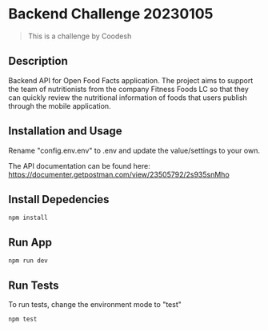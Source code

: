 # Backend Challenge 20230105
>This is a challenge by Coodesh

## Description

Backend API for Open Food Facts application.
The project aims to support the team of nutritionists from the company Fitness Foods LC so that they can quickly review the nutritional information of foods that users publish through the mobile application.

## Installation and Usage

Rename "config.env.env" to .env and update the value/settings to your own.

The API documentation can be found here: https://documenter.getpostman.com/view/23505792/2s935snMho

## Install Depedencies
```
npm install
```
## Run App
```
npm run dev
```

## Run Tests
To run tests, change the environment mode to "test"
```
npm test
```
